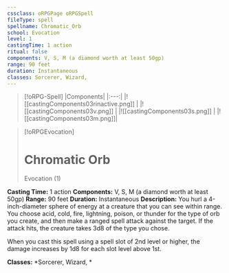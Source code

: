 ```yaml
---
cssclass: oRPGPage oRPGSpell
fileType: spell
spellname: Chromatic_Orb
school: Evocation
level: 1
castingTime: 1 action
ritual: false
components: V, S, M (a diamond worth at least 50gp)
range: 90 feet
duration: Instantaneous
classes: Sorcerer, Wizard,
---
```

> [!oRPG-Spell]
> |Components|
> |:---:|
> |![[castingComponents03rinactive.png]] |
> |![[castingComponents03v.png]] |
> |![[castingComponents03s.png]] |
> |![[castingComponents03m.png]]|

> [!oRPGEvocation]
>#  Chromatic Orb
> Evocation  (1)

**Casting Time:** 1 action
**Components:** V, S, M (a diamond worth at least 50gp)
**Range:** 90 feet
**Duration:**  Instantaneous
**Description:**
You hurl a 4-inch-diameter sphere of energy at a creature that you can see within range. You choose acid, cold, fire, lightning, poison, or thunder for the type of orb you create, and then make a ranged spell attack against the target. If the attack hits, the creature takes 3d8 of the type you chose.

When you cast this spell using a spell slot of 2nd level or higher, the damage increases by 1d8 for each slot level above 1st.

**Classes:**  *Sorcerer, Wizard, *



